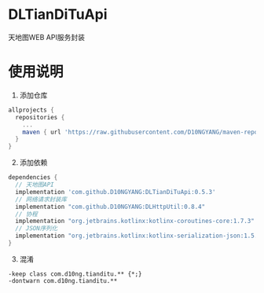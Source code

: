 # DLTianDiTuApi
天地图WEB API服务封装

# 使用说明
1. 添加仓库
```build.gradle
allprojects {
  repositories {
    ...
    maven { url 'https://raw.githubusercontent.com/D10NGYANG/maven-repo/main/repository'}
  }
}
```
2. 添加依赖
```build.gradle
dependencies {
  // 天地图API
  implementation 'com.github.D10NGYANG:DLTianDiTuApi:0.5.3'
  // 网络请求封装库
  implementation "com.github.D10NGYANG:DLHttpUtil:0.8.4"
  // 协程
  implementation "org.jetbrains.kotlinx:kotlinx-coroutines-core:1.7.3"
  // JSON序列化
  implementation "org.jetbrains.kotlinx:kotlinx-serialization-json:1.5.1"
}
```
3. 混淆
```properties
-keep class com.d10ng.tianditu.** {*;}
-dontwarn com.d10ng.tianditu.**
```
